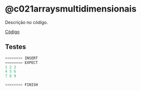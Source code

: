 # @c021arraysmultidimensionais

Descrição no código.

[Código](.cache/draft.c)

## Testes

```py
>>>>>>>> INSERT
======== EXPECT
1 2 3 
4 5 6 
7 8 9 

<<<<<<<< FINISH
```

